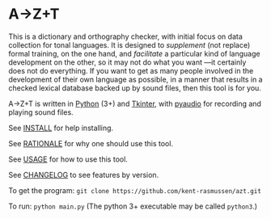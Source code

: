 # A→Z+T

This is a dictionary and orthography checker, with initial focus on data collection for tonal languages. It is designed to *supplement* (not replace) formal training, on the one hand, and *facilitate* a particular kind of language development on the other, so it may not do what you want —it certainly does not do everything. If you want to get as many people involved in the development of their own language as possible, in a manner that results in a checked lexical database backed up by sound files, then this tool is for you.

A→Z+T is written in [Python](https://python.org) (3+) and [Tkinter](https://docs.python.org/3/library/tkinter.html), with [pyaudio](https://pypi.org/project/PyAudio/) for recording and playing sound files.

See [INSTALL](INSTALL.md) for help installing.

See [RATIONALE](RATIONALE.md) for why one should use this tool.

See [USAGE](USAGE.md) for how to use this tool.

See [CHANGELOG](CHANGELOG.md) to see features by version.

To get the program: `git clone https://github.com/kent-rasmussen/azt.git`

To run: `python main.py` (The python 3+ executable may be called `python3`.)
